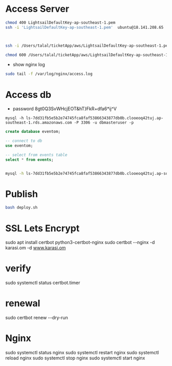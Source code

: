 # Access Server

```sh
chmod 400 LightsailDefaultKey-ap-southeast-1.pem
ssh -i 'LightsailDefaultKey-ap-southeast-1.pem'  ubuntu@18.141.208.65 



ssh -i /Users/talal/ticketApp/aws/LightsailDefaultKey-ap-southeast-1.pem ubuntu@18.141.208.65

chmod 600 /Users/talal/ticketApp/aws/LightsailDefaultKey-ap-southeast-1.pem
```

- show nginx log
```sh
sudo tail -f /var/log/nginx/access.log
```

# Access db

- password
8gt0Q3SvWHcjEOT&hT}FkR+dfa6*ij^V



```ssh
mysql -h ls-7dd31fb5e5b2e74745fca8faf53866343877db0b.clooeoq42tuj.ap-southeast-1.rds.amazonaws.com -P 3306 -u dbmasteruser -p
```

```sql
create database eventom;

-- connect to db
use eventom;

-- select from events table
select * from events;
```

```sql

```

```bash
mysql -h ls-7dd31fb5e5b2e74745fca8faf53866343877db0b.clooeoq42tuj.ap-southeast-1.rds.amazonaws.com -P 3306 -u dbmasteruser -p eventom < Backup/eventom.dump
```

# Publish

```sh
bash deploy.sh
```


# SSL Lets Encrypt

sudo apt install certbot python3-certbot-nginx
sudo certbot --nginx -d karasi.om -d www.karasi.om

# verify
sudo systemctl status certbot.timer

# renewal
sudo certbot renew --dry-run

# Nginx

sudo systemctl status nginx
sudo systemctl restart nginx
sudo systemctl reload nginx
sudo systemctl stop nginx
sudo systemctl start nginx

